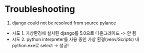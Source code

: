 # Troubleshooting

1. django could not be resolved from source pylance

- 시도 1. 가상환경에 설치된 django를 5.0으로 다운그레이드 -> 안 됨
- 시도 2. python interpreter를 사용 중인 가상 환경(venv/Scripts) 내 python.exe로 select -> 성공!
